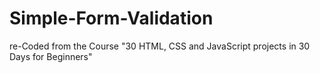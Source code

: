 # Simple-Form-Validation
re-Coded from the Course "30 HTML, CSS and JavaScript projects in 30 Days for Beginners"
